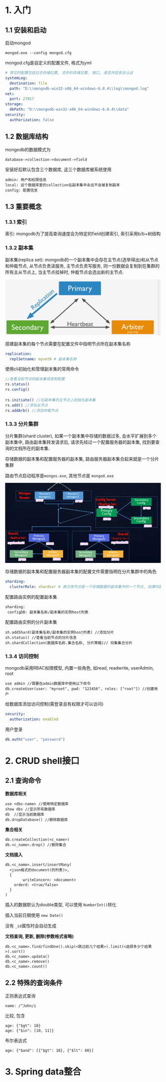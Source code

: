# 1. 入门

## 1.1 安装和启动

启动mongod

```shell
mongod.exe --config mongod.cfg
```

mongod.cfg是自定义的配置文件, 格式为yml

```yaml
# 常见的配置包括日志存储位置, 文件的存储位置, 端口, 是否开启安全认证
systemLog:
  destination: file
  path: "D:\\mongodb-win32-x86_64-windows-6.0.4\\log\\mongod.log" 
net:
  port: 27017
storage:
  dbPath: "D:\\mongodb-win32-x86_64-windows-6.0.4\\data"
security:
  authorization: false
```

## 1.2 数据库结构

mongodb的数据模式为

```
database->collection->document->field
```

安装好后默认包含三个数据库, 这三个数据库被系统使用

```shell
admin: 用户和权限信息
local: 这个数据库里的collection在副本集中永远不会被复制副本
config: 配置信息
```

## 1.3 重要概念

### 1.3.1 索引

索引: mongodb为了提高查询速度会为特定的field创建索引, 索引采用b/b+树结构

### 1.3.2 副本集

副本集(replica set): mongodb的一个副本集中会存在主节点(选举得出)和从节点和仲裁节点,   从节点负责读服务, 主节点负责写服务, 同一份数据会复制到在集群的所有主从节点上,  当主节点挂掉时, 仲裁节点会选出新的主节点.

![1678259278424](image/mongodb/1678259278424.png)

 搭建副本集的每个节点需要在配置文件中指明节点所在副本集名称

```yaml
replication:
  replSetname: myset0 # 副本集名称
```

使用cli初始化和管理副本集的常用命令

```js
//查看当前节点的副本集信息和配置
rs.status()
rs.config()

rs.initiate() //在副本集的主节点上初始化副本集
rs.add() //添加从节点
rs.addArb() //添加仲裁节点
```

### 1.3.3 分片集群

分片集群(shard cluster), 如果一个副本集中存储的数据过多, 会水平扩展到多个副本集中, 路由副本集转发请求后, 请求先经过一个配置服务器的副本集, 找到要查询的文档所在的副本集.

存储数据的副本集和配置服务器的副本集, 路由服务器副本集合起来就是一个分片集群

路由节点启动程序是`mongos.exe`, 其他节点是 `mongod.exe`

![1678258879646](image/mongodb/1678258879646.png)

存储数据的副本集和配置服务器副本集的配置文件需要指明在分片集群中的角色

```yaml
sharding:
  clusterRole: shardsvr # 表示改节点是一个存储数据的副本集中的一个节点, 如果时配置服务器就设置为configsvr
```


配置路由实例的配置副本集

```
sharding:
 configDB: 副本集名称/副本集的实例host列表
```

配置路由实例的分片副本集

```
sh.addShard(副本集名称/副本集的实例host列表) //添加分片
sh.status() //查看当前节点的分片信息
sh.shardCollection(数据库名称.集合名称, 分片策略)// 将集集合分片
```

### 1.3.4 访问控制

mongodb采用RBAC权限模型, 内置一些角色, 如read, readwrite, userAdmin, root

```
use admin //需要在admin数据库中使用以下命令
db.createUser(user: "myroot", pwd: "123456", roles: ["root"]) //创建用户
```

给数据库添加访问控制(需登录且有权限才可以访问)

```yaml
security:
  authorization: enabled
```

用户登录

```js
db.auth("user", "password")
```

# 2. CRUD shell接口

## 2.1 查询命令

**数据库相关**

```shell
use <dbs-name> //使用特定数据库
show dbs //显示所有数据库
db  //显示当前数据库
db.dropDatabase() //删除数据库
```

**集合相关**

```shell
db.createCollection(<c_name>)
db.<c_name>.drop() //删除集合
```

**文档插入**

```shell
db.<c_name>.insert/insertMany(
  <json格式的document(的列表)>,
  {
        writeConcern: <document>
	orderd: <true/false>
  }
)
```

插入的数据默认为double类型, 可以使用 `NumberInt()`转化

插入当前日期使用 `new Date()`

没有 `_id`属性时会自动生成

**文档查询, 更新, 删除(参数格式省略)**

```shell
db.<c_name>.find/findOne().skip(<跳过前几个结果>).limit(<选择多少个结果>).sort()
db.<c_name>.updata()
db.<c_name>.remove()
db.<c_name>.count()
```

## 2.2 特殊的查询条件

正则表达式查询

```shell
name: /^John/i
```

比较, 包含

```shell
age: {"$gt": 18}
age: {"$in": [10, 11]}
```

布尔表达式

```shell
age: {"$and": [{"$gt": 18}, {"$lt": 60}]
```

# 3. Spring data整合
